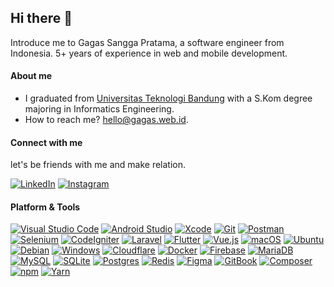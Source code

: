 ## Hi there 👋
Introduce me to Gagas Sangga Pratama, a software engineer from Indonesia. 5+ years of experience in web and mobile development.

#### About me

- I graduated from [Universitas Teknologi Bandung](https://utb-univ.ac.id) with a S.Kom degree majoring in Informatics Engineering.
- How to reach me? [hello@gagas.web.id](mailto:hello@gagas.web.id?subject=Reach%20From%20Github).

#### Connect with me
let's be friends with me and make relation.

[![LinkedIn](https://custom-icon-badges.demolab.com/badge/LinkedIn-0A66C2?logo=linkedin-white&logoColor=fff)](https://linkedin.com/in/haiigas)
[![Instagram](https://img.shields.io/badge/Instagram-%23E4405F.svg?logo=Instagram&logoColor=white)](https://instagram.com/haiigas)

#### Platform & Tools

[![Visual Studio Code](https://custom-icon-badges.demolab.com/badge/Visual%20Studio%20Code-0078d7.svg?logo=vsc&logoColor=white)](#)
[![Android Studio](https://img.shields.io/badge/Android%20Studio-3DDC84?logo=android&logoColor=white)](#)
[![Xcode](https://img.shields.io/badge/Xcode-007ACC?logo=Xcode&logoColor=white)](#)
[![Git](https://img.shields.io/badge/Git-F05032?logo=git&logoColor=fff)](#)
[![Postman](https://img.shields.io/badge/Postman-%23FF6C37?style=flat-square&logo=postman&logoColor=white)](#)
[![Selenium](https://img.shields.io/badge/Selenium-43B02A?logo=selenium&logoColor=fff)](#)
[![CodeIgniter](https://img.shields.io/badge/CodeIgniter-%23EF4223?style=flat-square&logo=codeigniter&logoColor=white)](#)
[![Laravel](https://img.shields.io/badge/Laravel-%23FF2D20.svg?logo=laravel&logoColor=white)](#)
[![Flutter](https://img.shields.io/badge/Flutter-02569B?logo=flutter&logoColor=fff)](#)
[![Vue.js](https://img.shields.io/badge/Vue.js-4FC08D?logo=vuedotjs&logoColor=fff)](#)
[![macOS](https://img.shields.io/badge/macOS-000000?logo=apple&logoColor=F0F0F0)](#)
[![Ubuntu](https://img.shields.io/badge/Ubuntu-E95420?logo=ubuntu&logoColor=white)](#)
[![Debian](https://img.shields.io/badge/Debian-A81D33?logo=debian&logoColor=fff)](#)
[![Windows](https://custom-icon-badges.demolab.com/badge/Windows-0078D6?logo=windows11&logoColor=white)](#)
[![Cloudflare](https://img.shields.io/badge/Cloudflare-F38020?logo=Cloudflare&logoColor=white)](#)
[![Docker](https://img.shields.io/badge/Docker-2496ED?logo=docker&logoColor=fff)](#)
[![Firebase](https://img.shields.io/badge/Firebase-F38020?logo=Firebase&logoColor=white)](#)
[![MariaDB](https://img.shields.io/badge/MariaDB-003545?logo=mariadb&logoColor=white)](#)
[![MySQL](https://img.shields.io/badge/MySQL-4479A1?logo=mysql&logoColor=fff)](#)
[![SQLite](https://img.shields.io/badge/SQLite-%2307405e.svg?logo=sqlite&logoColor=white)](#)
[![Postgres](https://img.shields.io/badge/Postgres-%23316192.svg?logo=postgresql&logoColor=white)](#)
[![Redis](https://img.shields.io/badge/Redis-%23DD0031.svg?logo=redis&logoColor=white)](#)
[![Figma](https://img.shields.io/badge/Figma-F24E1E?logo=figma&logoColor=white)](#)
[![GitBook](https://img.shields.io/badge/GitBook-3884FF?logo=gitbook&logoColor=fff)](#)
[![Composer](https://img.shields.io/badge/Composer-885630?logo=composer&logoColor=fff)](#)
[![npm](https://img.shields.io/badge/npm-CB3837?logo=npm&logoColor=fff)](#)
[![Yarn](https://img.shields.io/badge/Yarn-2C8EBB?logo=yarn&logoColor=fff)](#)
